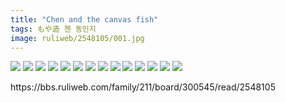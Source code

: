 ```yaml
---
title: "Chen and the canvas fish"
tags: もや造 첸 동인지
image: ruliweb/2548105/001.jpg
---
```

<img src="{{ site.nasurl }}/ruliweb/2548105/001.jpg"/>
<img src="{{ site.nasurl }}/ruliweb/2548105/002.jpg"/>
<img src="{{ site.nasurl }}/ruliweb/2548105/003.jpg"/>
<img src="{{ site.nasurl }}/ruliweb/2548105/004.jpg"/>
<img src="{{ site.nasurl }}/ruliweb/2548105/005.jpg"/>
<img src="{{ site.nasurl }}/ruliweb/2548105/006.jpg"/>
<img src="{{ site.nasurl }}/ruliweb/2548105/007.jpg"/>
<img src="{{ site.nasurl }}/ruliweb/2548105/008.jpg"/>
<img src="{{ site.nasurl }}/ruliweb/2548105/009.jpg"/>
<img src="{{ site.nasurl }}/ruliweb/2548105/010.jpg"/>
<img src="{{ site.nasurl }}/ruliweb/2548105/011.jpg"/>
<img src="{{ site.nasurl }}/ruliweb/2548105/012.jpg"/>
<img src="{{ site.nasurl }}/ruliweb/2548105/013.jpg"/>
<img src="{{ site.nasurl }}/ruliweb/2548105/014.jpg"/>
<br/>
<p id="refer">https://bbs.ruliweb.com/family/211/board/300545/read/2548105</p>